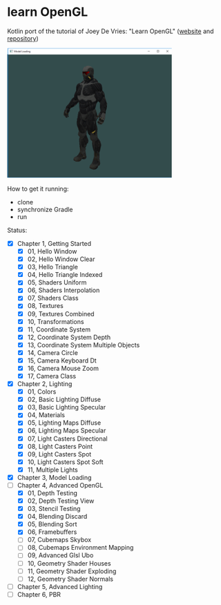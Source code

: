 # learn OpenGL

Kotlin port of the tutorial of Joey De Vries: "Learn OpenGL" ([website](https://learnopengl.com/) and [repository](https://github.com/JoeyDeVries/LearnOpenGL))

<img src="./src/main/resources/screenshot/screenshot0.png" height="300px"> 

How to get it running:

- clone
- synchronize Gradle
- run

Status:

- [x] Chapter 1, Getting Started
  - [x] 01, Hello Window
  - [x] 02, Hello Window Clear
  - [x] 03, Hello Triangle
  - [x] 04, Hello Triangle Indexed
  - [x] 05, Shaders Uniform
  - [x] 06, Shaders Interpolation
  - [x] 07, Shaders Class
  - [x] 08, Textures
  - [x] 09, Textures Combined
  - [x] 10, Transformations
  - [x] 11, Coordinate System
  - [x] 12, Coordinate System Depth
  - [x] 13, Coordinate System Multiple Objects
  - [x] 14, Camera Circle
  - [x] 15, Camera Keyboard Dt
  - [x] 16, Camera Mouse Zoom
  - [x] 17, Camera Class
- [x] Chapter 2, Lighting
  - [x] 01, Colors
  - [x] 02, Basic Lighting Diffuse
  - [x] 03, Basic Lighting Specular
  - [x] 04, Materials
  - [x] 05, Lighting Maps Diffuse
  - [x] 06, Lighting Maps Specular
  - [x] 07, Light Casters Directional
  - [x] 08, Light Casters Point
  - [x] 09, Light Casters Spot
  - [x] 10, Light Casters Spot Soft
  - [x] 11, Multiple Lights
- [x] Chapter 3, Model Loading
- [ ] Chapter 4, Advanced OpenGL
  - [x] 01, Depth Testing
  - [x] 02, Depth Testing View
  - [x] 03, Stencil Testing
  - [x] 04, Blending Discard
  - [x] 05, Blending Sort
  - [x] 06, Framebuffers
  - [ ] 07, Cubemaps Skybox
  - [ ] 08, Cubemaps Environment Mapping
  - [ ] 09, Advanced Glsl Ubo
  - [ ] 10, Geometry Shader Houses
  - [ ] 11, Geometry Shader Exploding
  - [ ] 12, Geometry Shader Normals
- [ ] Chapter 5, Advanced Lighting
- [ ] Chapter 6, PBR
